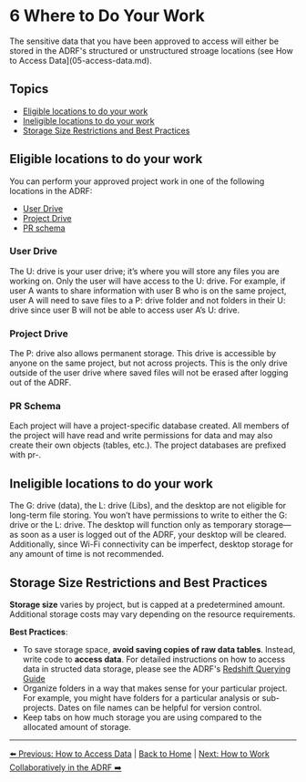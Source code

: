 # 6 Where to Do Your Work
The sensitive data that you have been approved to access will either be stored in the ADRF's structured or unstructured stroage locations (see How to Access Data](05-access-data.md).

## Topics
- [Eligible locations to do your work](#eligible-locations-to-do-your-work)
- [Ineligible locations to do your work](#ineligible-locations-to-do-your-work)
- [Storage Size Restrictions and Best Practices](#storage-size-restrictions-and-best-practices)


## Eligible locations to do your work
You can perform your approved project work in one of the following locations in the ADRF:
- [User Drive](#user-drive)
- [Project Drive](#project-drive)
- [PR schema](#pr-schema)

### User Drive
The U: drive is your user drive; it’s where you will store any files you are working on. Only the user will have access to the U: drive. For example, if user A wants to share information with user B who is on the same project, user A will need to save files to a P: drive folder and not folders in their U: drive since user B will not be able to access user A’s U: drive.

### Project Drive
The P: drive also allows permanent storage. This drive is accessible by anyone on the same project, but not across projects. This is the only drive outside of the user drive where saved files will not be erased after logging out of the ADRF.

### PR Schema
Each project will have a project-specific database created. All members of the project will have read and write permissions for data and may also create their own objects (tables, etc.). The project databases are prefixed with pr-.

## Ineligible locations to do your work
The G: drive (data), the L: drive (Libs), and the desktop are not eligible for long-term file storing. You won’t have permissions to write to either the G: drive or the L: drive. The desktop will function only as temporary storage—as soon as a user is logged out of the ADRF, your desktop will be cleared. Additionally, since Wi-Fi connectivity can be imperfect, desktop storage for any amount of time is not recommended.

## Storage Size Restrictions and Best Practices
**Storage size** varies by project, but is capped at a predetermined amount. Additional storage costs may vary depending on the resource requirements.

**Best Practices**: 
- To save storage space, **avoid saving copies of raw data tables**. Instead, write code to **access data**. For detailed instructions on how to access data in structed data storage, please see the ADRF's [Redshift Querying Guide](11-querying-guide.md)
- Organize folders in a way that makes sense for your particular project. For example, you might have folders for a particular analysis or sub-projects. Dates on file names can be helpful for version control.
- Keep tabs on how much storage you are using compared to the allocated amount of storage.

---
[⬅️ Previous: How to Access Data](05-access-data.md) | [Back to Home](0-cover.md) | [Next: How to Work Collaboratively in the ADRF ➡️](07-collaborate.md)
